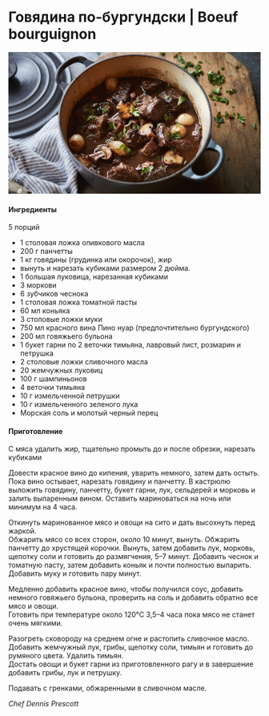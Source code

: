 # Говядина по-бургундски \| Boeuf bourguignon

![](../pics/boeuf_bourguignon_25475_16x9.jpg)

#### Ингредиенты

5 порций

* 1 столовая ложка оливкового масла
* 200 г панчетты
* 1 кг говядины (грудинка или окорочок), жир
* вынуть и нарезать кубиками размером 2 дюйма.
* 1 большая луковица, нарезанная кубиками
* 3 моркови
* 6 зубчиков чеснока
* 1 столовая ложка томатной пасты
* 60 мл коньяка
* 3 столовые ложки муки
* 750 мл красного вина Пино нуар (предпочтительно бургундского)
* 200 мл говяжьего бульона
* 1 букет гарни по 2 веточки тимьяна, лавровый лист, розмарин и петрушка
* 2 столовые ложки сливочного масла
* 20 жемчужных луковиц
* 100 г шампиньонов
* 4 веточки тимьяна
* 10 г измельченной петрушки
* 10 г измельченного зеленого лука
* Морская соль и молотый черный перец

#### Приготовление

С мяса удалить жир, тщательно промыть до и после обрезки, нарезать кубиками

Довести красное вино до кипения, уварить немного, затем дать остыть.  
Пока вино остывает, нарезать говядину и панчетту. В кастрюлю выложить говядину, панчетту, букет гарни, лук, сельдерей и морковь и залить выпаренным вином. Оставить мариноваться на ночь или минимум на 4 часа.  

Откинуть маринованное мясо и овощи на сито и дать высохнуть перед жаркой.  
Обжарить мясо со всех сторон, около 10 минут, вынуть. Обжарить панчетту до хрустящей корочки. Вынуть, затем добавить лук, морковь, щепотку соли и готовить до размягчения, 5–7 минут. Добавить чеснок и томатную пасту, затем добавить коньяк и почти полностью выпарить. Добавить муку и готовить пару минут.

Медленно добавить красное вино, чтобы получился соус, добавить немного говяжьего бульона, проверить на соль и добавить обратно все мясо и овощи.  
Готовить при температуре около 120°C 3,5–4 часа пока мясо не станет очень мягкими.

Разогреть сковороду на среднем огне и растопить сливочное масло. Добавить жемчужный лук, грибы, щепотку соли, тимьян и готовить до румяного цвета. Удалить тимьян.  
Достать овощи и букет гарни из приготовленного рагу и в завершение добавить грибы, лук и петрушку.  

Подавать с гренками, обжаренными в сливочном масле.

_Chef Dennis Prescott_
